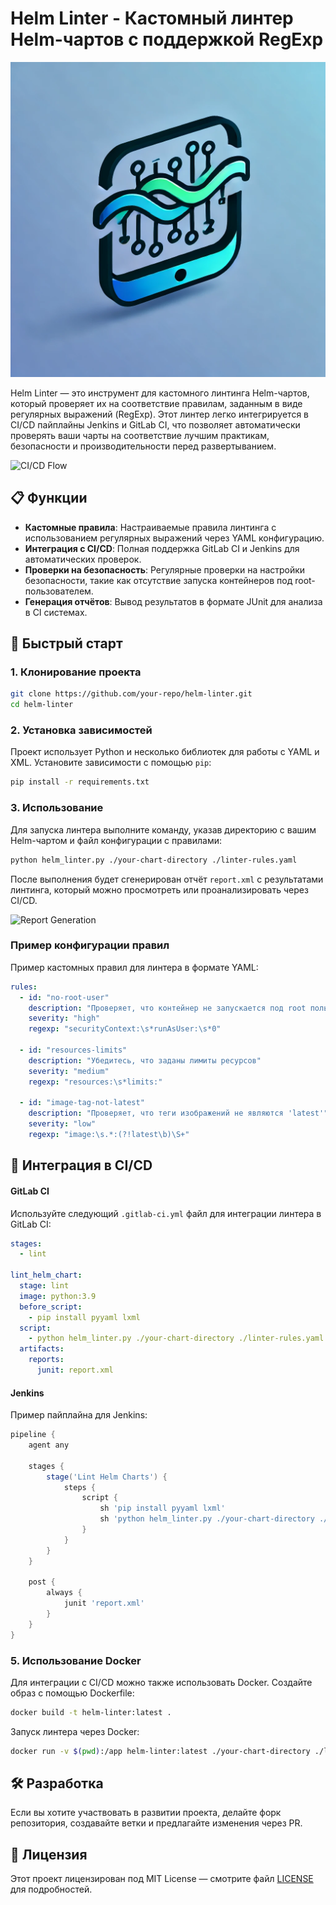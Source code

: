 
# Helm Linter - Кастомный линтер Helm-чартов с поддержкой RegExp

![Helm Linter Logo](/92d34550-6e14-4285-aa71-6d70fc64af32.webp)

Helm Linter — это инструмент для кастомного линтинга Helm-чартов, который проверяет их на соответствие правилам, заданным в виде регулярных выражений (RegExp). Этот линтер легко интегрируется в CI/CD пайплайны Jenkins и GitLab CI, что позволяет автоматически проверять ваши чарты на соответствие лучшим практикам, безопасности и производительности перед развертыванием.

![CI/CD Flow](https://i.ytimg.com/vi/r7hXv8_k9S8/maxresdefault.jpg)

## 📋 Функции

- **Кастомные правила**: Настраиваемые правила линтинга с использованием регулярных выражений через YAML конфигурацию.
- **Интеграция с CI/CD**: Полная поддержка GitLab CI и Jenkins для автоматических проверок.
- **Проверки на безопасность**: Регулярные проверки на настройки безопасности, такие как отсутствие запуска контейнеров под root-пользователем.
- **Генерация отчётов**: Вывод результатов в формате JUnit для анализа в CI системах.

## 🚀 Быстрый старт

### 1. Клонирование проекта

```bash
git clone https://github.com/your-repo/helm-linter.git
cd helm-linter
```

### 2. Установка зависимостей

Проект использует Python и несколько библиотек для работы с YAML и XML. Установите зависимости с помощью `pip`:

```bash
pip install -r requirements.txt
```

### 3. Использование

Для запуска линтера выполните команду, указав директорию с вашим Helm-чартом и файл конфигурации с правилами:

```bash
python helm_linter.py ./your-chart-directory ./linter-rules.yaml
```

После выполнения будет сгенерирован отчёт `report.xml` с результатами линтинга, который можно просмотреть или проанализировать через CI/CD.

![Report Generation](https://www.example.com/report_generation.png)

### Пример конфигурации правил

Пример кастомных правил для линтера в формате YAML:

```yaml
rules:
  - id: "no-root-user"
    description: "Проверяет, что контейнер не запускается под root пользователем"
    severity: "high"
    regexp: "securityContext:\s*runAsUser:\s*0"
  
  - id: "resources-limits"
    description: "Убедитесь, что заданы лимиты ресурсов"
    severity: "medium"
    regexp: "resources:\s*limits:"
    
  - id: "image-tag-not-latest"
    description: "Проверяет, что теги изображений не являются 'latest'"
    severity: "low"
    regexp: "image:\s.*:(?!latest\b)\S+"
```

## 🔄 Интеграция в CI/CD

#### GitLab CI

Используйте следующий `.gitlab-ci.yml` файл для интеграции линтера в GitLab CI:

```yaml
stages:
  - lint

lint_helm_chart:
  stage: lint
  image: python:3.9
  before_script:
    - pip install pyyaml lxml
  script:
    - python helm_linter.py ./your-chart-directory ./linter-rules.yaml
  artifacts:
    reports:
      junit: report.xml
```

#### Jenkins

Пример пайплайна для Jenkins:

```groovy
pipeline {
    agent any

    stages {
        stage('Lint Helm Charts') {
            steps {
                script {
                    sh 'pip install pyyaml lxml'
                    sh 'python helm_linter.py ./your-chart-directory ./linter-rules.yaml'
                }
            }
        }
    }

    post {
        always {
            junit 'report.xml'
        }
    }
}
```

### 5. Использование Docker

Для интеграции с CI/CD можно также использовать Docker. Создайте образ с помощью Dockerfile:

```bash
docker build -t helm-linter:latest .
```

Запуск линтера через Docker:

```bash
docker run -v $(pwd):/app helm-linter:latest ./your-chart-directory ./linter-rules.yaml
```

## 🛠 Разработка

Если вы хотите участвовать в развитии проекта, делайте форк репозитория, создавайте ветки и предлагайте изменения через PR.

## 📄 Лицензия

Этот проект лицензирован под MIT License — смотрите файл [LICENSE](LICENSE) для подробностей.
